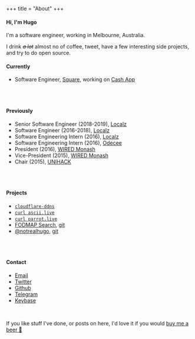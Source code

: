 +++
title = "About"
+++

#### Hi, I'm Hugo
I'm a software engineer, working in Melbourne, Australia.

I drink ~~_a lot_~~ almost no of coffee, tweet, have a few interesting side projects, and try to do open source.

#### Currently
* Software Engineer, [Square](https://squareup.com), working on [Cash App](https://cash.app)
<br />
<br />

#### Previously
* Senior Software Engineer (2018-2019), [Localz](http://localz.co) 
* Software Engineer (2016-2018), [Localz](http://localz.co) 
* Software Engineering Intern (2016), [Localz](http://localz.co)
* Software Engineering Intern (2016), [Odecee](http://odecee.com.au)
* President (2016), [WIRED Monash](http://wired.org.au)
* Vice-President (2015), [WIRED Monash](http://wired.org.au)  
* Chair (2015), [UNIHACK](http://unihack.net)
<br />
<br />

#### Projects
* [`cloudflare-ddns`](https://github.com/hugomd/cloudflare-ddns)
* [`curl ascii.live`](https://github.com/hugomd/ascii-live)
* [`curl parrot.live`](https://github.com/hugomd/parrot.live)
* [FODMAP Search](https://fodmap.now.sh), [git](https://github.com/hugomd/fodmap-react)  
* [@notrealhugo](https://twitter.com/notrealhugo), [git](https://github.com/hugomd/fake-hugo)
<br />
<br />

#### Contact
<ul>
	<li><a href="mailto:11111h1e1l1l1o1@h1u11.1m1d1" onmouseover="this.href=this.href.replace(/1/g, '')">Email</a></li>
	<li><a href="http://twitter.com/hugojmd">Twitter</a></li>
	<li><a href="http://github.com/hugomd">Github</a></li>
	<li><a href="http://telegram.me/hugomd">Telegram</a></li>
	<li><a href="http://keybase.io/hugomd">Keybase</a></li>
</ul><br />

If you like stuff I've done, or posts on here, I'd love it if you would [buy me a beer 🍺](https://paypal.me/hugo/5)

<!--Test-->
